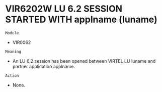 # VIR6202W LU 6.2 SESSION STARTED WITH applname (luname)

`Module`
- 	VIR0062

`Meaning`
- An LU 6.2 session has been opened between VIRTEL LU luname and partner application applname.

`Action`
- None.
